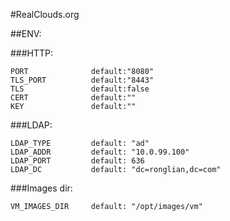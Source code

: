 #RealClouds.org

##ENV:


###HTTP:
```
PORT              default:"8080"
TLS_PORT          default:"8443"
TLS               default:false
CERT              default:""
KEY               default:""
```

###LDAP:
```
LDAP_TYPE         default: "ad"
LDAP_ADDR         default: "10.0.99.100"
LDAP_PORT         default: 636
LDAP_DC           default: "dc=ronglian,dc=com"
```

###Images dir:
```
VM_IMAGES_DIR     default: "/opt/images/vm"
```


